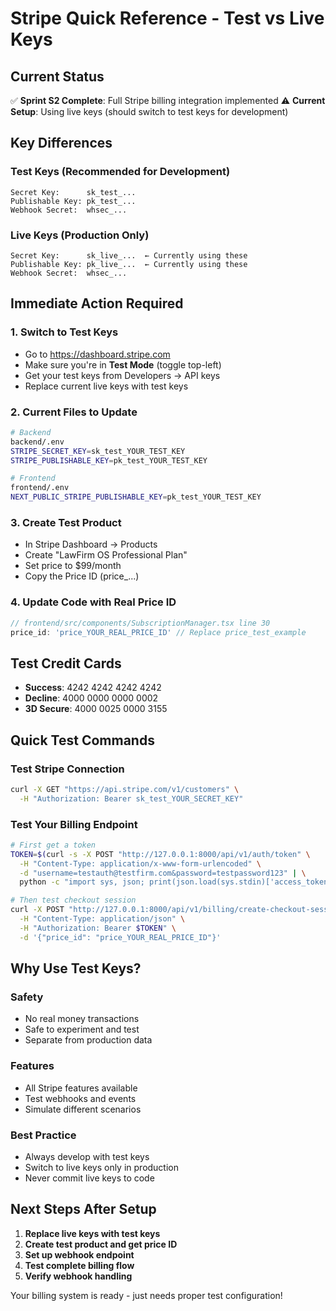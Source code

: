 # Stripe Quick Reference - Test vs Live Keys

## Current Status
✅ **Sprint S2 Complete**: Full Stripe billing integration implemented
⚠️ **Current Setup**: Using live keys (should switch to test keys for development)

## Key Differences

### Test Keys (Recommended for Development)
```
Secret Key:      sk_test_...
Publishable Key: pk_test_...
Webhook Secret:  whsec_...
```

### Live Keys (Production Only)
```
Secret Key:      sk_live_...  ← Currently using these
Publishable Key: pk_live_...  ← Currently using these
Webhook Secret:  whsec_...
```

## Immediate Action Required

### 1. Switch to Test Keys
- Go to https://dashboard.stripe.com
- Make sure you're in **Test Mode** (toggle top-left)
- Get your test keys from Developers → API keys
- Replace current live keys with test keys

### 2. Current Files to Update
```bash
# Backend
backend/.env
STRIPE_SECRET_KEY=sk_test_YOUR_TEST_KEY
STRIPE_PUBLISHABLE_KEY=pk_test_YOUR_TEST_KEY

# Frontend  
frontend/.env
NEXT_PUBLIC_STRIPE_PUBLISHABLE_KEY=pk_test_YOUR_TEST_KEY
```

### 3. Create Test Product
- In Stripe Dashboard → Products
- Create "LawFirm OS Professional Plan" 
- Set price to $99/month
- Copy the Price ID (price_...)

### 4. Update Code with Real Price ID
```typescript
// frontend/src/components/SubscriptionManager.tsx line 30
price_id: 'price_YOUR_REAL_PRICE_ID' // Replace price_test_example
```

## Test Credit Cards
- **Success**: 4242 4242 4242 4242
- **Decline**: 4000 0000 0000 0002
- **3D Secure**: 4000 0025 0000 3155

## Quick Test Commands

### Test Stripe Connection
```bash
curl -X GET "https://api.stripe.com/v1/customers" \
  -H "Authorization: Bearer sk_test_YOUR_SECRET_KEY"
```

### Test Your Billing Endpoint
```bash
# First get a token
TOKEN=$(curl -s -X POST "http://127.0.0.1:8000/api/v1/auth/token" \
  -H "Content-Type: application/x-www-form-urlencoded" \
  -d "username=testauth@testfirm.com&password=testpassword123" | \
  python -c "import sys, json; print(json.load(sys.stdin)['access_token'])")

# Then test checkout session
curl -X POST "http://127.0.0.1:8000/api/v1/billing/create-checkout-session" \
  -H "Content-Type: application/json" \
  -H "Authorization: Bearer $TOKEN" \
  -d '{"price_id": "price_YOUR_REAL_PRICE_ID"}'
```

## Why Use Test Keys?

### Safety
- No real money transactions
- Safe to experiment and test
- Separate from production data

### Features
- All Stripe features available
- Test webhooks and events
- Simulate different scenarios

### Best Practice
- Always develop with test keys
- Switch to live keys only in production
- Never commit live keys to code

## Next Steps After Setup

1. **Replace live keys with test keys**
2. **Create test product and get price ID**
3. **Set up webhook endpoint**
4. **Test complete billing flow**
5. **Verify webhook handling**

Your billing system is ready - just needs proper test configuration!